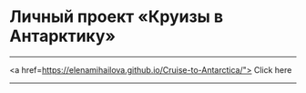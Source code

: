 # Личный проект «Круизы в Антарктику» 
---

<!--  <img align="center" src="https://user-images.githubusercontent.com/96042722/200565988-87bae63b-2879-4441-8485-3a1c1ca94689.png" width="50px" height="50px"
       alt="map icon"/> -->
  <a href=https://elenamihailova.github.io/Cruise-to-Antarctica/"> Click here </a>

---

